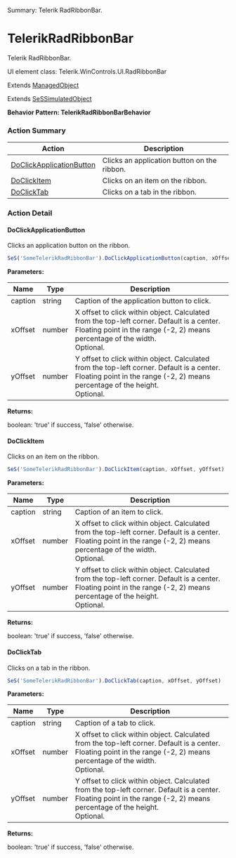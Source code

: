 Summary: Telerik RadRibbonBar.

# TelerikRadRibbonBar

Telerik RadRibbonBar.
 
UI element class: Telerik.WinControls.UI.RadRibbonBar

Extends [ManagedObject](ManagedObject.md)

Extends [SeSSimulatedObject](SeSSimulatedObject.md)





**Behavior Pattern: TelerikRadRibbonBarBehavior**


<!-- ============================== property summary ========================== -->

  
<!-- ============================== action summary ========================== -->



### Action Summary

|  **Action** | **Description** | 
| ----------- | --------------- |
|  [DoClickApplicationButton](#doclickapplicationbutton) | Clicks an application button on the ribbon. |
|  [DoClickItem](#doclickitem) | Clicks on an item on the ribbon. |
|  [DoClickTab](#doclicktab) | Clicks on a tab in the ribbon. |




<!-- ============================== property detail ========================== -->
  
  
<!-- ============================== action detail ========================== -->
  
### Action Detail
    
<a name="DoClickApplicationButton"></a>    
#### DoClickApplicationButton

Clicks an application button on the ribbon.

```javascript
SeS('SomeTelerikRadRibbonBar').DoClickApplicationButton(caption, xOffset, yOffset)
```


**Parameters:**

|  **Name** | **Type** | **Description** |
| ---------- | -------- | --------------- |
| caption | string |  Caption of the application button to click. |
| xOffset | number |  X offset to click within object. Calculated from the top-left corner. Default is a center. Floating point in the range (-2, 2) means percentage of the width.<br>Optional. |
| yOffset | number |  Y offset to click within object. Calculated from the top-left corner. Default is a center. Floating point in the range (-2, 2) means percentage of the height.<br>Optional. |




**Returns:**

boolean: 'true' if success, 'false' otherwise.



<a name="see.also.telerikradribbonbar.doclickapplicationbutton"></a>

<a name="DoClickItem"></a>    
#### DoClickItem

Clicks on an item on the ribbon.

```javascript
SeS('SomeTelerikRadRibbonBar').DoClickItem(caption, xOffset, yOffset)
```


**Parameters:**

|  **Name** | **Type** | **Description** |
| ---------- | -------- | --------------- |
| caption | string |  Caption of an item to click. |
| xOffset | number |  X offset to click within object. Calculated from the top-left corner. Default is a center. Floating point in the range (-2, 2) means percentage of the width.<br>Optional. |
| yOffset | number |  Y offset to click within object. Calculated from the top-left corner. Default is a center. Floating point in the range (-2, 2) means percentage of the height.<br>Optional. |




**Returns:**

boolean: 'true' if success, 'false' otherwise.



<a name="see.also.telerikradribbonbar.doclickitem"></a>

<a name="DoClickTab"></a>    
#### DoClickTab

Clicks on a tab in the ribbon.

```javascript
SeS('SomeTelerikRadRibbonBar').DoClickTab(caption, xOffset, yOffset)
```


**Parameters:**

|  **Name** | **Type** | **Description** |
| ---------- | -------- | --------------- |
| caption | string |  Caption of a tab to click. |
| xOffset | number |  X offset to click within object. Calculated from the top-left corner. Default is a center. Floating point in the range (-2, 2) means percentage of the width.<br>Optional. |
| yOffset | number |  Y offset to click within object. Calculated from the top-left corner. Default is a center. Floating point in the range (-2, 2) means percentage of the height.<br>Optional. |




**Returns:**

boolean: 'true' if success, 'false' otherwise.



<a name="see.also.telerikradribbonbar.doclicktab"></a>

  

